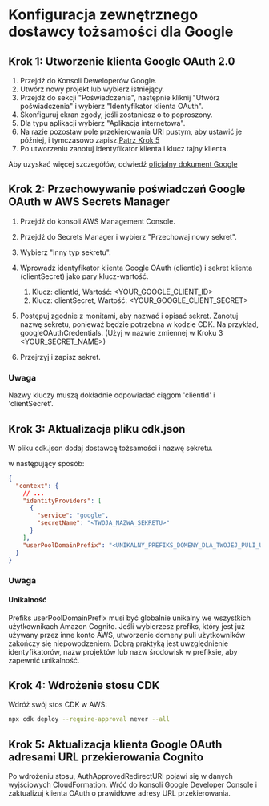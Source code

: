 # Konfiguracja zewnętrznego dostawcy tożsamości dla Google

## Krok 1: Utworzenie klienta Google OAuth 2.0

1. Przejdź do Konsoli Deweloperów Google.
2. Utwórz nowy projekt lub wybierz istniejący.
3. Przejdź do sekcji "Poświadczenia", następnie kliknij "Utwórz poświadczenia" i wybierz "Identyfikator klienta OAuth".
4. Skonfiguruj ekran zgody, jeśli zostaniesz o to poproszony.
5. Dla typu aplikacji wybierz "Aplikacja internetowa".
6. Na razie pozostaw pole przekierowania URI pustym, aby ustawić je później, i tymczasowo zapisz.[Patrz Krok 5](#step-5-update-google-oauth-client-with-cognito-redirect-uris)
7. Po utworzeniu zanotuj identyfikator klienta i klucz tajny klienta.

Aby uzyskać więcej szczegółów, odwiedź [oficjalny dokument Google](https://support.google.com/cloud/answer/6158849?hl=en)

## Krok 2: Przechowywanie poświadczeń Google OAuth w AWS Secrets Manager

1. Przejdź do konsoli AWS Management Console.
2. Przejdź do Secrets Manager i wybierz "Przechowaj nowy sekret".
3. Wybierz "Inny typ sekretu".
4. Wprowadź identyfikator klienta Google OAuth (clientId) i sekret klienta (clientSecret) jako pary klucz-wartość.

   1. Klucz: clientId, Wartość: <YOUR_GOOGLE_CLIENT_ID>
   2. Klucz: clientSecret, Wartość: <YOUR_GOOGLE_CLIENT_SECRET>

5. Postępuj zgodnie z monitami, aby nazwać i opisać sekret. Zanotuj nazwę sekretu, ponieważ będzie potrzebna w kodzie CDK. Na przykład, googleOAuthCredentials. (Użyj w nazwie zmiennej w Kroku 3 <YOUR_SECRET_NAME>)
6. Przejrzyj i zapisz sekret.

### Uwaga

Nazwy kluczy muszą dokładnie odpowiadać ciągom 'clientId' i 'clientSecret'.

## Krok 3: Aktualizacja pliku cdk.json

W pliku cdk.json dodaj dostawcę tożsamości i nazwę sekretu.

w następujący sposób:

```json
{
  "context": {
    // ...
    "identityProviders": [
      {
        "service": "google",
        "secretName": "<TWOJA_NAZWA_SEKRETU>"
      }
    ],
    "userPoolDomainPrefix": "<UNIKALNY_PREFIKS_DOMENY_DLA_TWOJEJ_PULI_UŻYTKOWNIKÓW>"
  }
}
```

### Uwaga

#### Unikalność

Prefiks userPoolDomainPrefix musi być globalnie unikalny we wszystkich użytkownikach Amazon Cognito. Jeśli wybierzesz prefiks, który jest już używany przez inne konto AWS, utworzenie domeny puli użytkowników zakończy się niepowodzeniem. Dobrą praktyką jest uwzględnienie identyfikatorów, nazw projektów lub nazw środowisk w prefiksie, aby zapewnić unikalność.

## Krok 4: Wdrożenie stosu CDK

Wdróż swój stos CDK w AWS:

```sh
npx cdk deploy --require-approval never --all
```

## Krok 5: Aktualizacja klienta Google OAuth adresami URL przekierowania Cognito

Po wdrożeniu stosu, AuthApprovedRedirectURI pojawi się w danych wyjściowych CloudFormation. Wróć do konsoli Google Developer Console i zaktualizuj klienta OAuth o prawidłowe adresy URL przekierowania.